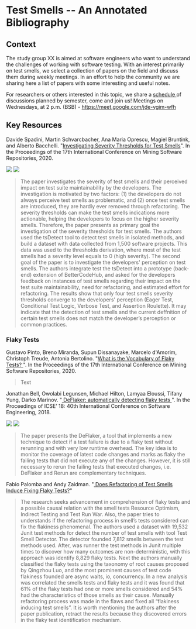 # Test Smells -- An Annotated Bibliography 

## Context
The study group XX is aimed at software engineers who want to understand the challenges of working with software testing.  With an interest primarily on test smells, we select a collection of papers on the field and discuss them during weekly meetings. In an effort to help the community we are sharing here a list of papers with some interesting and useful notes. 

For researchers or others interested in this topic, we share a <a href="https://github.com/arieslab/study-group/blob/master/Schedule.md"> schedule </a> of discussions planned by semester, come and join us! 
Meetings on Wednesdays, at 2 p.m. (BSB) - https://meet.google.com/jde-ygim-wfh

## Key Resources

Davide Spadini, Martin Schvarcbacher, Ana Maria Oprescu, Magiel Bruntink, and Alberto Bacchelli. "<a href="https://zenodo.org/record/3744281">Investigating Severity Thresholds for Test Smells</a>". In the Proceedings of the 17th International Conference on Mining Software Repositories, 2020. 

[![](https://img.shields.io/badge/-Tool-blue)](https://github.com/arieslab/study-group/labels/Tool) 
[![](https://img.shields.io/badge/-Developers'Perception-green)](https://github.com/arieslab/study-group/labels/Developer%27s%20Perception)

> The paper investigates the severity of test smells and their perceived impact on test suite maintainability by the developers. The investigation is motivated by two factors: (1) the developers do not always perceive test smells as problematic, and (2) once test smells are introduced, they are hardly ever removed through refactoring. The severity thresholds can make the test smells indications more actionable, helping the developers to focus on the higher severity smells. Therefore, the paper presents as primary goal the investigation of the severity thresholds for test smells. The authors used the tsDetect tool to detect test smells in isolated methods, and build a dataset with data collected from 1,500 software projects. This data was used to the thresholds derivation, where most of the test smells had a severity level equals to 0 (high severity). The second goal of the paper is to investigate the developers' perception on test smells. The authors integrate test the tsDetect into a prototype (back-end) extension of BetterCodeHub, and asked for the developers feedback on instances of test smells regarding their impact on the test suite maintainability, need for refactoring, and estimated effort for refactoring. The results show that only four test smells severity thresholds converge to the developers' perception (Eager Test, Conditional Test Logic, Verbose Test, and Assertion Roulette). It may indicate that the detection of test smells and the current deffnition of certain test smells does not match the developer’s perception or common practices.

### Flaky Tests
Gustavo Pinto, Breno Miranda, Supun Dissanayake, Marcelo d'Amorim, Christoph Treude, Antonia Bertolino. "<a href="http://gustavopinto.org/lost+found/msr2020.pdf">What is the Vocabulary of Flaky Tests? </a>". In the Proceedings of the 17th International Conference on Mining Software Repositories, 2020. 


> Text

Jonathan Bell, Owolabi  Legunsen, Michael  Hilton, Lamyaa  Eloussi, Tifany Yung, Darko Marinov. "<a href="https://dl.acm.org/doi/10.1145/3180155.3180164"> DeFlaker: automatically detecting flaky tests </a>". In the Proceedings of ICSE’ 18: 40th International Conference on Software Engineering, 2018.

[![](https://img.shields.io/badge/-Tool-blue)](https://github.com/arieslab/study-group/labels/Tool) [![](https://img.shields.io/badge/-Oracle-orange)](https://github.com/arieslab/study-group/labels/Oracle) 

> The paper presents the DeFlaker, a tool that implements a new technique to detect if a test failure is due to a flaky test without rerunning and with very low runtime overhead. The key idea is to monitor the coverage of latest code changes and marks as flaky the failing tests that did not execute any of the changes. However, it is still necessary to rerun the failing tests that executed changes, i.e. DeFlaker and Rerun are complementary techniques. 



Fabio Palomba and Andy Zaidman. "<a href="https://dibt.unimol.it/staff/fpalomba/documents/C23.pdf"> Does Refactoring of Test Smells Induce Fixing Flaky Tests?</a>"

> The research seeks advancement in comprehension of flaky tests and a possible causal relation with the smell tests Resource Optimism, Indirect Testing and Test Run War. Also, the paper tries to understands if the refactoring process in smell’s tests considered can fix the flakiness phenomenal. The authors used a dataset with 19,532 Junit test methods for detect the number of test smells with tool Test Smell Detector. The detector founded 7,812 smells between the test methods used. After, was runner the test methods in Junit multiple times to discover how many outcomes are non-deterministic, with this approach was identify 8,829 flaky tests. Next the authors manually classified the flaky tests using the taxonomy of root causes proposed by Qingzhou Luo, and the most prominent causes of test code flakiness founded are async waits, io, concurrency. In a new analysis was correlated the smells tests and flaky tests and it was found that 61% of the flaky tests had one or more smells considered and 54% had the characteristics of those smells as their cause. Manually refactoring process was made in the flaws and fixed all “flakiness inducing test smells”. It is worth mentioning the authors after the paper publication, retract the results because they discovered errors in the flaky test identification mechanism.
